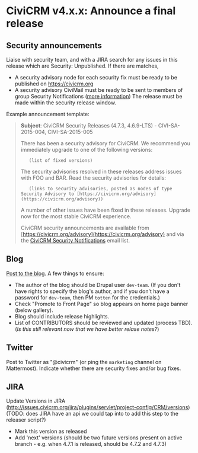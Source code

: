 # CiviCRM v4.x.x: Announce a final release

## Security announcements

Liaise with security team, and with a JIRA search for any issues in this release which are Security: Unpublished. If there are matches,

 * A security advisory node for each security fix must be ready to be published on https://civicrm.org
 * A security advisory CiviMail must be ready to be sent to members of group Security Notifications ([more information](https://civicrm.org/security))
   The release must be made within the security release window.

Example announcement template:


> __Subject__: CiviCRM Security Releases (4.7.3, 4.6.9-LTS) - CIVI-SA-2015-004, CIVI-SA-2015-005
>
> There has been a security advisory for CiviCRM. We recommend you immediately upgrade to one of the following versions:
>
>        (list of fixed versions)
>
> The security advisories resolved in these releases address issues with FOO and BAR. Read the security advisories for details:
>
>        (links to security advisories, posted as nodes of type Security Advisory to [https://civicrm.org/advisory](https://civicrm.org/advisory))
>
> A number of other issues have been fixed in these releases. Upgrade now for the most stable CiviCRM experience.
>
> CiviCRM security announcements are available from [https://civicrm.org/advisory](https://civicrm.org/advisory) and via the [CiviCRM Security Notifications](https://civicrm.org/sites/all/modules/civicrm/extern/url.php?u=5441&qid=) email list.

## Blog

[Post to the blog](http://civicrm.org/blog). A few things to ensure:
 * The author of the blog should be Drupal user `dev-team`. (If you don't have rights to specify the blog's author, and if you don't have a password for `dev-team`, then PM `totten` for the credentials.)
 * Check "Promote to Front Page" so blog appears on home page banner (below gallery). 
 * Blog should include release highlights.  
 * List of CONTRIBUTORS should be reviewed and updated (process TBD). (*Is this still relevant now that we have better relase notes?*)


## Twitter

Post to Twitter as "@civicrm" (or ping the `marketing` channel on Mattermost). Indicate whether there are security fixes and/or bug fixes.

## JIRA

Update Versions in JIRA (http://issues.civicrm.org/jira/plugins/servlet/project-config/CRM/versions) (TODO: does JIRA have an api we could tap into to add this step to the releaser script?)

 * Mark this version as released
 * Add 'next' versions (should be two future versions present on active branch - e.g. when 4.7.1 is released, should be 4.7.2 and 4.7.3)
